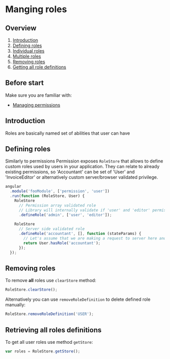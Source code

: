 Manging roles
============================

Overview
----------------------------

1. [Introduction]()
2. [Defining roles]()
  1. [Individual roles]()
  2. [Multiple roles]()
3. [Removing roles]()
4. [Getting all role definitions]()

Before start
----------------------------

Make sure you are familiar with:
- [Managing permissions](https://github.com/Narzerus/angular-permission/blob/development/docs/1-manging-permissions.md)   

Introduction
----------------------------
Roles are basically named set of abilities that user can have   

Defining roles
----------------------------
Similarly to permissions Permission exposes `RoleStore` that allows to define custom roles used by users in your application. 
They can relate to already existing permissions, so 'Accountant' can be set of 'User' and 'InvoiceEditor' or alternatively custom server/browser validated privilege.    

```javascript
angular
  .module('fooModule', ['permission', 'user'])
  .run(function (RoleStore, User) {
    RoleStore
      // Permission array validated role
      // Library will internally validate if 'user' and 'editor' permissions are valid when checking if role is valid   
      .defineRole('admin', ['user', 'editor']);  
      
    RoleStore    
      // Server side validated role
      .defineRole('accountant', [], function (stateParams) {
        // Let's assume that we are making a request to server here and return response as promise        
        return User.hasRole('accountant');
      });
  });
```

Removing roles
----------------------------
To remove **all** roles use `clearStore` method:  

```javascript
RoleStore.clearStore();
```

Alternatively you can use `removeRoleDefinition` to delete defined role manually:

```javascript
RoleStore.removeRoleDefinition('USER');
```

Retrieving all roles definitions
----------------------------
To get all user roles use method `getStore`:

```javascript
var roles = RoleStore.getStore();
```
